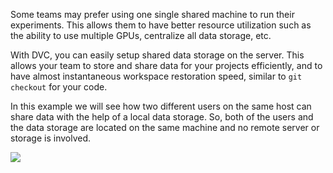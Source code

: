 Some teams may prefer using one single shared machine to run their
experiments. This allows them to have better resource utilization such
as the ability to use multiple GPUs, centralize all data storage, etc.

With DVC, you can easily setup shared data storage on the server. This
allows your team to store and share data for your projects
efficiently, and to have almost instantaneous workspace restoration
speed, similar to `git checkout` for your code.

In this example we will see how two different users on the same host
can share data with the help of a local data storage. So, both of the
users and the data storage are located on the same machine and no
remote server or storage is involved.

![](/dvc/courses/examples/diagrams/shared-server.png)
